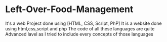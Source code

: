 # Left-Over-Food-Management
It's a web Project done using [HTML, CSS, Script, PhP]
It is a website done using html,css,script and php 
The code of all these languages are quite Advanced lavel as I tried to include every concepts of those languages
